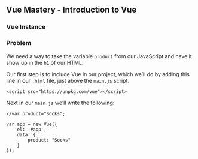 ## Vue Mastery - Introduction to Vue

### Vue Instance

### Problem

We need a way to take the variable `product` from our JavaScript and have it show up in the `h1` of our HTML.

Our first step is to include Vue in our project, which we’ll do by adding this line in our `.html` file, just above the `main.js` script.

```
<script src="https://unpkg.com/vue"></script>
```

Next in our `main.js` we’ll write the following:

```
//var product="Socks";

var app = new Vue({
    el: '#app',
    data: {
        product: "Socks"
    }
});
```
